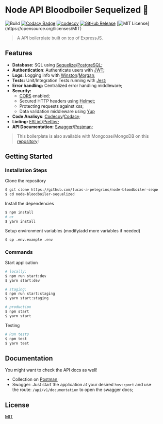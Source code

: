 # Node API Bloodboiler Sequelized :rocket:

![Build](https://github.com/lucas-a-pelegrino/node-bloodboiler-sequelized/workflows/Build/badge.svg) [![Codacy Badge](https://api.codacy.com/project/badge/Grade/b92c60eca75141d1ae6cf1298b15ba39)](https://www.codacy.com/manual/lucas.assuncao.p/node-bloodboiler-sequelized?utm_source=github.com&utm_medium=referral&utm_content=lucas-a-pelegrino/node-bloodboiler-sequelized&utm_campaign=Badge_Grade) [![codecov](https://codecov.io/gh/lucas-a-pelegrino/node-bloodboiler/branch/develop/graph/badge.svg)](https://codecov.io/gh/lucas-a-pelegrino/node-bloodboiler) [![GitHub Release](https://img.shields.io/github/v/release/lucas-a-pelegrino/node-bloodboiler-sequelized?sort=semver)]() [![MIT License](https://img.shields.io/apm/l/atomic-design-ui.svg?)](https://opensource.org/licenses/MIT)

> A API boilerplate built on top of ExpressJS.

## Features

- **Database:** SQL using [Sequelize](https://sequelize.org/v5/)/[PostgreSQL](https://www.postgresql.org);
- **Authentication**: Authenticate users with [JWT](https://jwt.io);
- **Logs:** Logging info with [Winston](https://github.com/winstonjs/winston)/[Morgan](https://github.com/expressjs/morgan);
- **Tests:** Unit/Integration Tests running with [Jest](https://jestjs.io);
- **Error handling:** Centralized error handling middleware;
- **Security:**
  - [CORS](https://github.com/expressjs/cors) enabled;
  - Secured HTTP headers using [Helmet](https://helmetjs.github.io);
  - Protecting requests against xss;
  - Data validation middleware using [Yup](https://github.com/jquense/yup)
- **Code Analisys**: [Codecov](https://codecov.io)/[Codacy](https://www.codacy.com);
- **Linting:** [ESLint](https://eslint.org)/[Prettier](https://prettier.io);
- **API Documentation:** [Swagger](https://swagger.io)/[Postman](https://www.postman.com);

> This boilerplate is also available with Mongoose/MongoDB on this [repository](https://github.com/lucas-a-pelegrino/node-bloodboiler)!

## Getting Started

### Installation Steps

Clone the repository

```sh
$ git clone https://github.com/lucas-a-pelegrino/node-bloodboiler-sequelized
$ cd node-bloodboiler-sequelized
```

Install the dependencies

```sh
$ npm install
# or
$ yarn install
```

Setup environment variables (modify/add more variables if needed)

```sh
$ cp .env.example .env
```

### Commands

Start application

```sh
# locally:
$ npm run start:dev
$ yarn start:dev

# staging:
$ npm run start:staging
$ yarn start:staging

# production
$ npm start
$ yarn start
```

Testing

```sh
# Run tests
$ npm test
$ yarn test
```

## Documentation

You might want to check the API docs as well!

- Collection on [Postman](https://documenter.getpostman.com/view/2660803/S1TN61BV);
- Swagger: Just start the application at your desired `host:port` and use the route: `/api/v1/documentation` to open the swagger docs;

## License

[MIT](https://opensource.org/licenses/MIT)
